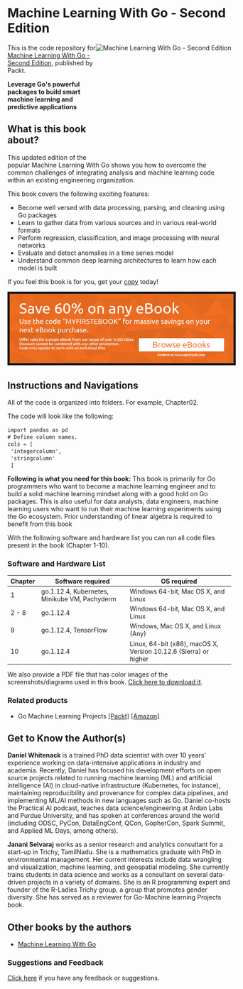 # Machine Learning With  Go - Second Edition

<a href="https://www.packtpub.com/big-data-and-business-intelligence/machine-learning-go-second-edition?utm_source=github&utm_medium=repository&utm_campaign=9781789619898"><img src="https://www.packtpub.com/sites/default/files/Cover_B12321.png" alt="Machine Learning With  Go - Second Edition" height="256px" align="right"></a>

This is the code repository for [Machine Learning With  Go - Second Edition](https://www.packtpub.com/big-data-and-business-intelligence/machine-learning-go-second-edition?utm_source=github&utm_medium=repository&utm_campaign=9781789619898), published by Packt.

**Leverage Go's powerful packages to build smart machine learning and predictive applications**

## What is this book about?
This updated edition of the popular Machine Learning With Go shows you how to overcome the common challenges of integrating analysis and machine learning code within an existing engineering organization.

This book covers the following exciting features:
* Become well versed with data processing, parsing, and cleaning using Go packages
* Learn to gather data from various sources and in various real-world formats
* Perform regression, classification, and image processing with neural networks
* Evaluate and detect anomalies in a time series model
* Understand common deep learning architectures to learn how each model is built

If you feel this book is for you, get your [copy](https://www.amazon.com/dp/1789619890) today!

<a href="https://www.packtpub.com/?utm_source=github&utm_medium=banner&utm_campaign=GitHubBanner"><img src="https://raw.githubusercontent.com/PacktPublishing/GitHub/master/GitHub.png" alt="https://www.packtpub.com/" border="5" /></a>

## Instructions and Navigations
All of the code is organized into folders. For example, Chapter02.

The code will look like the following:
```
import pandas as pd
# Define column names.
cols = [
 'integercolumn',
 'stringcolumn'
 ]
```

**Following is what you need for this book:**
This book is primarily for Go programmers who want to become a machine learning engineer and to build a solid machine learning mindset along with a good hold on Go packages. This is also useful for data analysts, data engineers, machine learning users who want to run their machine learning experiments using the Go ecosystem. Prior understanding of linear algebra is required to benefit from this book

With the following software and hardware list you can run all code files present in the book (Chapter 1-10).

### Software and Hardware List

| Chapter  | Software required                             | OS required                                                      |
| -------- | ----------------------------------------------| -----------------------------------------------------------------|
| 1        | go.1.12.4, Kubernetes, Minikube VM, Pachyderm | Windows 64-bit, Mac OS X, and Linux                              | 
| 2 - 8    | go.1.12.4                                     | Windows 64-bit, Mac OS X, and Linux                              |
| 9        | go.1.12.4, TensorFlow                         | Windows, Mac OS X, and Linux (Any)                               |
| 10       | go.1.12.4                                     | Linux, 64-bit (x86), macOS X, Version 10.12.6 (Sierra) or higher |


We also provide a PDF file that has color images of the screenshots/diagrams used in this book. [Click here to download it](http://www.packtpub.com/sites/default/files/downloads/9781789619898_ColorImages.pdf).


### Related products <Other books you may enjoy>
* Go Machine Learning Projects [[Packt]](https://www.packtpub.com/big-data-and-business-intelligence/go-machine-learning-projects?utm_source=github&utm_medium=repository&utm_campaign=9781788993401) [[Amazon]](https://www.amazon.com/dp/1788993403)


## Get to Know the Author(s)
**Daniel Whitenack**
is a trained PhD data scientist with over 10 years' experience working on data-intensive applications in industry and academia. Recently, Daniel has focused his development efforts on open source projects related to running machine learning (ML) and artificial intelligence (AI) in cloud-native infrastructure (Kubernetes, for instance), maintaining reproducibility and provenance for complex data pipelines, and implementing ML/AI methods in new languages such as Go. Daniel co-hosts the Practical AI podcast, teaches data science/engineering at Ardan Labs and Purdue University, and has spoken at conferences around the world (including ODSC, PyCon, DataEngConf, QCon, GopherCon, Spark Summit, and Applied ML Days, among others).

**Janani Selvaraj**
works as a senior research and analytics consultant for a start-up in Trichy, TamilNadu. She is a mathematics graduate with PhD in environmental management. Her current interests include data wrangling and visualization, machine learning, and geospatial modeling. She currently trains students in data science and works as a consultant on several data-driven projects in a variety of domains. She is an R programming expert and founder of the R-Ladies Trichy group, a group that promotes gender diversity. She has served as a reviewer for Go-Machine learning Projects book.


## Other books by the authors
* [Machine Learning With Go](https://www.packtpub.com/big-data-and-business-intelligence/machine-learning-go?utm_source=github&utm_medium=repository&utm_campaign=9781785882104)

### Suggestions and Feedback
[Click here](https://docs.google.com/forms/d/e/1FAIpQLSdy7dATC6QmEL81FIUuymZ0Wy9vH1jHkvpY57OiMeKGqib_Ow/viewform) if you have any feedback or suggestions.
